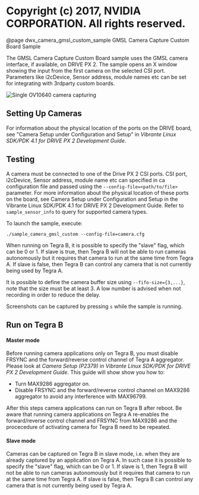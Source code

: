 # Copyright (c) 2017, NVIDIA CORPORATION.  All rights reserved.

@page dwx_camera_gmsl_custom_sample GMSL Camera Capture Custom Board Sample

The GMSL Camera Capture Custom Board sample uses the GMSL camera interface, if available, on
DRIVE PX 2. The sample opens an X window showing the input from the first camera
on the selected CSI port. Parameters like i2cDevice, Sensor address, module names etc
can be set for integrating with 3rdparty custom boards.

![Single OV10640 camera capturing](sample_camera_gmsl.png)

## Setting Up Cameras

For information about the physical location of the ports on the DRIVE
board, see "Camera Setup under Configuration and Setup" in <em>Vibrante Linux
SDK/PDK 4.1 for DRIVE PX 2 Development Guide</em>.

## Testing

A camera must be connected to one of the Drive PX 2 CSI ports. CSI port, i2cDevice,
Sensor address, module name etc can specified in ca configuration file and passed 
using the `--config-file=<path/to/file>` parameter. For more information about
the physical location of these ports on the board, see Camera Setup under
Configuration and Setup in the Vibrante Linux SDK/PDK 4.1 for DRIVE PX 2
Development Guide. Refer to `sample_sensor_info` to query for supported
camera types.

To launch the sample, execute:

    ./sample_camera_gmsl_custom --config-file=camera.cfg


When running on Tegra B, it is possible to specify the "slave" flag, which can
be 0 or 1. If slave is true, then Tegra B will not be able to run cameras
autonomously but it requires that camera to run at the same time from Tegra A.
If slave is false, then Tegra B can control any camera that is not currently
being used by Tegra A.

It is possible to define the camera buffer size using 
`--fifo-size={3,...}`, note that the size must be at least 3. A low number
is advised when not recording in order to reduce the delay.

Screenshots can be captured by pressing `s` while the sample is running.

## Run on Tegra B

#### Master mode
Before running camera applications only on Tegra B, you must disable FRSYNC and
the forward/reverse control channel of Tegra A aggregator.
Please look at *Camera Setup (P2379)* in *Vibrante Linux SDK/PDK for DRIVE PX 2 Development Guide*.
This guide will show show you how to:
* Turn MAX9286 aggregator on.
* Disable FRSYNC and the forward/reverse control channel on MAX9286 aggregator to avoid any interference with MAX96799.

After this steps camera applications can run on Tegra B after reboot.
Be aware that running camera applications on Tegra A re-enables the forward/reverse control channel and FRSYNC from MAX9286
and the procecedure of activating camera for Tegra B need to be repeated.

#### Slave mode
Cameras can be captured on Tegra B in slave mode, i.e. when they are already captured
by an application on Tegra A. In such case it is possible to specify the "slave" flag, which can
be 0 or 1. If slave is 1, then Tegra B will not be able to run cameras
autonomously but it requires that camera to run at the same time from Tegra A.
If slave is false, then Tegra B can control any camera that is not currently
being used by Tegra A.
